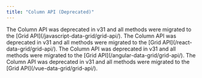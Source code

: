 ```yaml
---
title: "Column API (Deprecated)"
---
```


<framework-specific-section frameworks="javascript">
<note>
The Column API was deprecated in v31 and all methods were migrated to the [Grid API](/javascript-data-grid/grid-api/).
</note>

</framework-specific-section>

<framework-specific-section frameworks="react">
<note>
The Column API was deprecated in v31 and all methods were migrated to the [Grid API](/react-data-grid/grid-api/).
</note>

</framework-specific-section>

<framework-specific-section frameworks="angular">
<note>
The Column API was deprecated in v31 and all methods were migrated to the [Grid API](/angular-data-grid/grid-api/).
</note>

</framework-specific-section>

<framework-specific-section frameworks="vue">
<note>
The Column API was deprecated in v31 and all methods were migrated to the [Grid API](/vue-data-grid/grid-api/).
</note>

</framework-specific-section>
